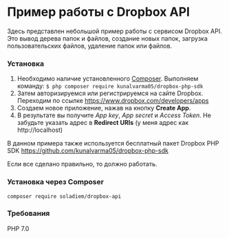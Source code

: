# Пример работы с Dropbox API

Здесь представлен небольшой пример работы с сервисом Dropbox API. Это вывод дерева папок и файлов, создание новых папок, загрузка пользовательских файлов, удаление папок или файлов.

### Установка
1. Необходимо наличие установленного [Composer](https://getcomposer.org/). Выполняем команду:
`$ php composer require kunalvarma05/dropbox-php-sdk`
2. Затем авторизируемся или регистрируемся на сайте Dropbox. Переходим по ссылке https://www.dropbox.com/developers/apps
3. Создаем новое приложение, нажав на кнопку **Create App**.
4. В результате вы получите *App key*, *App secret* и *Access Token*. Не забудьте указать адрес в **Redirect URIs** (у меня адрес как http://localhost)

В данном примера также используется бесплатный пакет Dropbox PHP SDK 
https://github.com/kunalvarma05/dropbox-php-sdk
  
Если все сделано правильно, то должно работать.

### Установка через Composer
`composer require soladiem/dropbox-api`

### Требования
PHP 7.0
